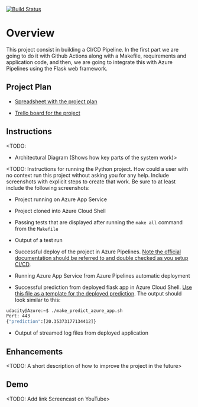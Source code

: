 [![Build Status](https://dev.azure.com/odluser243333/AgilePipelineProject/_apis/build/status%2Fdcquinche.agile-azure-project-CD?branchName=main)](https://dev.azure.com/odluser243333/AgilePipelineProject/_build/latest?definitionId=1&branchName=main)

# Overview

This project consist in building a CI/CD Pipeline. In the first part we are going to do it with Github Actions along with a Makefile, requirements and application code, and then, we are going to integrate this with Azure Pipelines using the Flask web framework.

## Project Plan

* [Spreadsheet with the project plan](https://docs.google.com/spreadsheets/d/1AZy8BwaYCT0HxbYKhldTA_-8TKOAm92wgtCDIUKcAoE/edit?usp=sharing)



* [Trello board for the project](https://trello.com/invite/b/jmY7G3FV/ATTI339b43e25439fcfcf3b77369c7da1cee2D90A971/final-project)



## Instructions

<TODO:
* Architectural Diagram (Shows how key parts of the system work)>

<TODO:  Instructions for running the Python project.  How could a user with no context run this project without asking you for any help.  Include screenshots with explicit steps to create that work. Be sure to at least include the following screenshots:

* Project running on Azure App Service

* Project cloned into Azure Cloud Shell

* Passing tests that are displayed after running the `make all` command from the `Makefile`

* Output of a test run

* Successful deploy of the project in Azure Pipelines.  [Note the official documentation should be referred to and double checked as you setup CI/CD](https://docs.microsoft.com/en-us/azure/devops/pipelines/ecosystems/python-webapp?view=azure-devops).

* Running Azure App Service from Azure Pipelines automatic deployment

* Successful prediction from deployed flask app in Azure Cloud Shell.  [Use this file as a template for the deployed prediction](https://github.com/udacity/nd082-Azure-Cloud-DevOps-Starter-Code/blob/master/C2-AgileDevelopmentwithAzure/project/starter_files/flask-sklearn/make_predict_azure_app.sh).
The output should look similar to this:

```bash
udacity@Azure:~$ ./make_predict_azure_app.sh
Port: 443
{"prediction":[20.35373177134412]}
```

* Output of streamed log files from deployed application

>

## Enhancements

<TODO: A short description of how to improve the project in the future>

## Demo

<TODO: Add link Screencast on YouTube>


